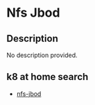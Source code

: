 # Nfs Jbod

## Description

No description provided.

## k8 at home search

- [nfs-jbod](https://nanne.dev/k8s-at-home-search/#/nfs-jbod)
